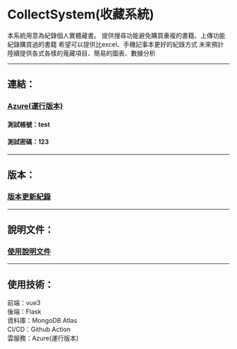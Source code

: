 # CollectSystem(收藏系統)

本系統用意為紀錄個人實體藏書。
提供搜尋功能避免購買重複的書籍、上傳功能紀錄購買過的書籍
希望可以提供比excel、手機記事本更好的紀錄方式
未來預計陸續提供各式各樣的蒐藏項目、簡易的圖表、數據分析

---  
## 連結：  
### [Azure(運行版本)](https://mycollect.azurewebsites.net/)  
#### 測試帳號：test
#### 測試密碼：123

---

## 版本：
### [版本更新紀錄](https://github.com/tank11110/young/tree/master/Side%20Project/CollectSystem/%E7%89%88%E6%9C%AC%E7%B4%80%E9%8C%84)

---

## 說明文件：
### [使用說明文件](https://github.com/tank11110/young/tree/master/Side%20Project/CollectSystem/%E4%BD%BF%E7%94%A8%E8%AA%AA%E6%98%8E%E6%96%87%E4%BB%B6)

-----------------------------------------------

## 使用技術：  
前端：vue3  
後端：Flask  
資料庫：MongoDB Atlas  
CI/CD：Github Action  
雲服務：Azure(運行版本)
